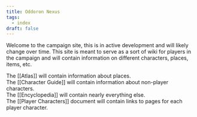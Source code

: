 ```yaml
---
title: Oddoron Nexus
tags:
  - index
draft: false
---
```

Welcome to the campaign site, this is in active development and will likely change over time. This site is meant to serve as a sort of wiki for players in the campaign and will contain information on different characters, places, items, etc.

The [[Atlas]] will contain information about places.<br>
The [[Character Guide]] will contain information about non-player characters.<br>
The [[Encyclopedia]] will contain nearly everything else.<br>
The [[Player Characters]] document will contain links to pages for each player character.<br>